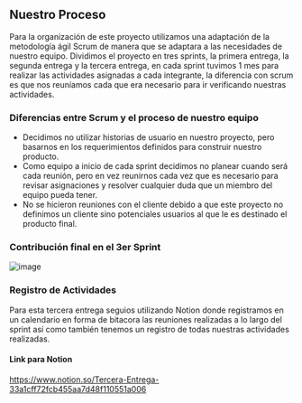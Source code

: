 ## Nuestro Proceso
Para la organización de este proyecto utilizamos una adaptación de la metodología ágil Scrum de manera que se adaptara a las necesidades de nuestro equipo.
Dividimos el proyecto en tres sprints, la primera entrega, la segunda entrega y la tercera entrega, en cada sprint tuvimos 1 mes para realizar las actividades asignadas a cada integrante, la diferencia con scrum es que nos reuníamos cada que era necesario para ir verificando nuestras actividades.

### **Diferencias entre Scrum y el proceso de nuestro equipo**
- Decidimos no utilizar historias de usuario en nuestro proyecto, pero basarnos en los requerimientos definidos para construir nuestro producto. 
-	Como equipo a inicio de cada sprint decidimos no planear cuando será cada reunión, pero en vez reunirnos cada vez que es necesario para revisar asignaciones y resolver cualquier duda que un miembro del equipo pueda tener.
-	No se hicieron reuniones con el cliente debido a que este proyecto no definimos un cliente sino potenciales usuarios al que le es destinado el producto final.

### **Contribución final en el 3er Sprint**
![image](https://user-images.githubusercontent.com/90399267/144879509-06a9145b-7826-4bb8-ac8d-4f72e8068c6c.png)


### **Registro de Actividades**
Para esta tercera entrega seguios utilizando Notion donde registramos en un calendario en forma de bitacora las reuniones realizadas a lo largo del sprint así como también tenemos un registro de todas nuestras actividades realizadas.

#### Link para Notion
https://www.notion.so/Tercera-Entrega-33a1cff72fcb455aa7d48f110551a006
